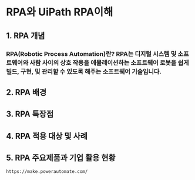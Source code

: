 # RPA와 UiPath RPA이해

## 1. RPA 개념
### RPA(Robotic Process Automation)란? RPA는 디지털 시스템 및 소프트웨어와 사람 사이의 상호 작용을 에뮬레이션하는 소프트웨어 로봇을 쉽게 빌드, 구현, 및 관리할 수 있도록 해주는 소프트웨어 기술입니다.

## 2. RPA 배경

## 3. RPA 특장점

## 4. RPA 적용 대상 및 사례

## 5. RPA 주요제품과 기업 활용 현황


```
https://make.powerautomate.com/
```

